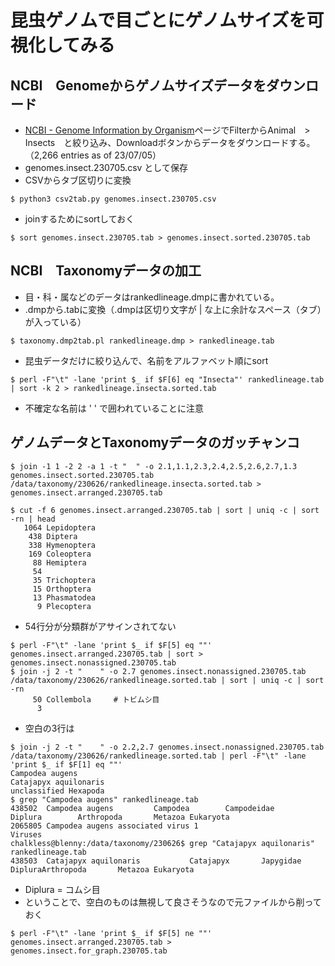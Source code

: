 # 昆虫ゲノムで目ごとにゲノムサイズを可視化してみる

## NCBI　Genomeからゲノムサイズデータをダウンロード
- [NCBI - Genome Information by Organism](https://ncbi.nlm.nih.gov/genome/browse#!/overview/)ページでFilterからAnimal　>　Insects　と絞り込み、Downloadボタンからデータをダウンロードする。（2,266 entries as of 23/07/05）
- genomes.insect.230705.csv として保存
- CSVからタブ区切りに変換
```
$ python3 csv2tab.py genomes.insect.230705.csv
```
- joinするためにsortしておく
```
$ sort genomes.insect.230705.tab > genomes.insect.sorted.230705.tab
```

## NCBI　Taxonomyデータの加工
- 目・科・属などのデータはrankedlineage.dmpに書かれている。
- .dmpから.tabに変換（.dmpは区切り文字が | な上に余計なスペース（タブ）が入っている）
```
$ taxonomy.dmp2tab.pl rankedlineage.dmp > rankedlineage.tab
```
- 昆虫データだけに絞り込んで、名前をアルファベット順にsort
```
$ perl -F"\t" -lane 'print $_ if $F[6] eq "Insecta"' rankedlineage.tab | sort -k 2 > rankedlineage.insecta.sorted.tab
```
- 不確定な名前は ' ' で囲われていることに注意

## ゲノムデータとTaxonomyデータのガッチャンコ
```
$ join -1 1 -2 2 -a 1 -t "  " -o 2.1,1.1,2.3,2.4,2.5,2.6,2.7,1.3 genomes.insect.sorted.230705.tab /data/taxonomy/230626/rankedlineage.insecta.sorted.tab > genomes.insect.arranged.230705.tab
```
```
$ cut -f 6 genomes.insect.arranged.230705.tab | sort | uniq -c | sort -rn | head
   1064 Lepidoptera
    438 Diptera
    338 Hymenoptera
    169 Coleoptera
     88 Hemiptera
     54
     35 Trichoptera
     15 Orthoptera
     13 Phasmatodea
      9 Plecoptera
```
- 54行分が分類群がアサインされてない
```
$ perl -F"\t" -lane 'print $_ if $F[5] eq ""' genomes.insect.arranged.230705.tab | sort > genomes.insect.nonassigned.230705.tab
$ join -j 2 -t "    " -o 2.7 genomes.insect.nonassigned.230705.tab /data/taxonomy/230626/rankedlineage.sorted.tab | sort | uniq -c | sort -rn
     50 Collembola     # トビムシ目
      3
```
- 空白の3行は
```
$ join -j 2 -t "    " -o 2.2,2.7 genomes.insect.nonassigned.230705.tab /data/taxonomy/230626/rankedlineage.sorted.tab | perl -F"\t" -lane 'print $_ if $F[1] eq ""'
Campodea augens
Catajapyx aquilonaris
unclassified Hexapoda
$ grep "Campodea augens" rankedlineage.tab 
438502  Campodea augens         Campodea        Campodeidae     Diplura        Arthropoda       Metazoa Eukaryota
2065805 Campodea augens associated virus 1                                     Viruses
chalkless@blenny:/data/taxonomy/230626$ grep "Catajapyx aquilonaris" rankedlineage.tab
438503  Catajapyx aquilonaris           Catajapyx       Japygidae       DipluraArthropoda       Metazoa Eukaryota
```
- Diplura = コムシ目
- ということで、空白のものは無視して良さそうなので元ファイルから削っておく
```
$ perl -F"\t" -lane 'print $_ if $F[5] ne ""' genomes.insect.arranged.230705.tab > genomes.insect.for_graph.230705.tab
```
